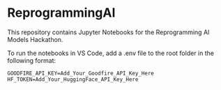 # ReprogrammingAI
This repository contains Jupyter Notebooks for the Reprogramming AI Models Hackathon.

To run the notebooks in VS Code, add a .env file to the root folder in the following format:
```
GOODFIRE_API_KEY=Add_Your_Goodfire_API_Key_Here
HF_TOKEN=Add_Your_HuggingFace_API_Key_Here
```
